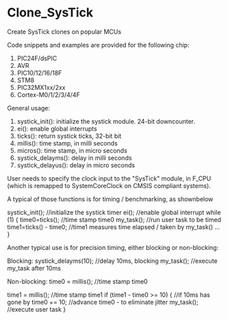 # Clone_SysTick
Create SysTick clones on popular MCUs

Code snippets and examples are provided for the following chip:
1. PIC24F/dsPIC
2. AVR
3. PIC10/12/16/18F
4. STM8
5. PIC32MX1xx/2xx
6. Cortex-M0/1/2/3/4/4F

General usage:

1. systick_init():     initialize the systick module. 24-bit downcounter.
2. ei():               enable global interrupts
3. ticks():            return systick ticks, 32-bit bit
4. millis():           time stamp, in milli seconds
5. micros():           time stamp, in micro seconds
6. systick_delayms():  delay in milli seconds
7. systick_delayus():  delay in micro seconds

User needs to specify the clock input to the "SysTick" module, in F_CPU (which is remapped to SystemCoreClock on CMSIS compliant systems).

A typical of those functions is for timing / benchmarking, as shownbelow
  
  systick_init();     //initialize the systick timer
  ei();               //enable global interrupt
  while (1) {
    time0=ticks();    //time stamp time0
    my_task();        //run user task to be timed
    time1=ticks() - time0;  //time1 measures time elapsed / taken by my_task()
    ...
  } 
  
Another typical use is for precision timing, either blocking or non-blocking:

Blocking:
  systick_delayms(10);    //delay 10ms, blocking
  my_task();              //execute my_task after 10ms
  
Non-blocking:
  time0 = millis();       //time stamp time0
  
  time1 = millis();       //time stamp time1
  if (time1 - time0 >= 10) {    //if 10ms has gone by
    time0 += 10;          //advance time0 - to eliminate jitter
    my_task();            //execute user task
  }
  
    
